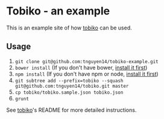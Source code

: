 # Tobiko - an example
This is an example site of how [tobiko](http://github.com/tnguyen14/tobiko) can be used.

## Usage
1. `git clone git@github.com:tnguyen14/tobiko-example.git`
2. `bower install` (If you don't have bower, [install it first](http://bower.io/))
3. `npm install` (If you don't have npm or node, [install it first](http://nodejs.org))
4. `git subtree add --prefix=tobiko --squash git@github.com:tnguyen14/tobiko.git master`
5. `cp tobiko/tobiko.sample.json tobiko.json`
6. `grunt`

See [tobiko](http://github.com/tnguyen14/tobiko)'s README for more detailed instructions.